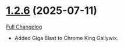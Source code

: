 # [1.2.6](https://github.com/markoleptic/EncounterPlanner/tree/1.2.6) (2025-07-11)

[Full Changelog](https://github.com/markoleptic/EncounterPlanner/compare/v1.2.5...1.2.6)

-   Added Giga Blast to Chrome King Gallywix.

